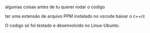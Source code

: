 algumas coisas antes de tu querer rodar o codigo 

ter uma extensão de arquivo PPM instalado no vscode 
baixar o c++/c 

O codigo só foi testado e desenvolvido no Linux-Ubunto. 
